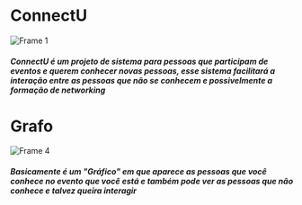 # ConnectU
![Frame 1](https://github.com/JoabeFake/ConnectU/assets/141665447/30aaa62e-7fc1-4184-82f0-fb83b2719ebf)
##### ConnectU é um projeto de sistema para pessoas que participam de eventos e querem conhecer novas pessoas, esse sistema facilitará a interação entre as pessoas que não se conhecem e possivelmente a formação de networking

# Grafo 
![Frame 4](https://github.com/JoabeFake/ConnectU/assets/141665447/b3f35b71-e295-4cc9-8483-27ad94d835a0)
##### Basicamente é um "Gráfico" em que aparece as pessoas que você conhece no evento que você está e também pode ver as pessoas que **não** conhece e talvez queira interagir
